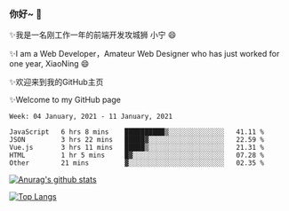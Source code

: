 ### 你好~  👋

✨我是一名刚工作一年的前端开发攻城狮 小宁 😄

✨I am a Web Developer，Amateur Web Designer who has just worked for one year, XiaoNing 😄

✨欢迎来到我的GitHub主页

✨Welcome to my GitHub page
<!--
**7148505/7148505** is a ✨ _special_ ✨ repository because its `README.md` (this file) appears on your GitHub profile.

Here are some ideas to get you started:

- 🔭 I’m currently working on ...
- 🌱 I’m currently learning ...
- 👯 I’m looking to collaborate on ...
- 🤔 I’m looking for help with ...
- 💬 Ask me about ...
- 📫 How to reach me: ...
- 😄 Pronouns: ...
- ⚡ Fun fact: ...
-->

<!--START_SECTION:waka-->
```text
Week: 04 January, 2021 - 11 January, 2021

JavaScript   6 hrs 8 mins    ██████████▒░░░░░░░░░░░░░░   41.11 % 
JSON         3 hrs 22 mins   █████▓░░░░░░░░░░░░░░░░░░░   22.59 % 
Vue.js       3 hrs 11 mins   █████▒░░░░░░░░░░░░░░░░░░░   21.31 % 
HTML         1 hr 5 mins     █▓░░░░░░░░░░░░░░░░░░░░░░░   07.28 % 
Other        21 mins         ▓░░░░░░░░░░░░░░░░░░░░░░░░   02.35 % 
```
<!--END_SECTION:waka-->

[![Anurag's github stats](https://github-readme-stats.vercel.app/api?username=littleCareless)](https://github.com/anuraghazra/github-readme-stats)

[![Top Langs](https://github-readme-stats.vercel.app/api/top-langs/?username=littleCareless&layout=compact)](https://github.com/anuraghazra/github-readme-stats)
